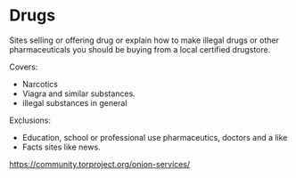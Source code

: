 # Drugs

Sites selling or offering drug or explain how to make illegal drugs or
other pharmaceuticals you should be buying from a local certified
drugstore.

Covers:
- Narcotics
- Viagra and similar substances.
- illegal substances in general

Exclusions:
- Education, school or professional use pharmaceutics, doctors and a like
- Facts sites like news.


https://community.torproject.org/onion-services/
